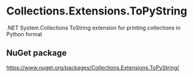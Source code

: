 # Collections.Extensions.ToPyString
.NET System.Collections ToString extension for printing collections in Python format

## NuGet package
https://www.nuget.org/packages/Collections.Extensions.ToPyString/
